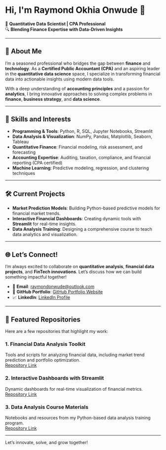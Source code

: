 # Hi, I'm Raymond Okhia Onwude 👋

🌟 **Quantitative Data Scientist | CPA Professional**  
🔍 **Blending Finance Expertise with Data-Driven Insights**  

---

## 🚀 About Me
I’m a seasoned professional who bridges the gap between **finance** and **technology**. As a **Certified Public Accountant (CPA)** and an aspiring leader in the **quantitative data science** space, I specialize in transforming financial data into actionable insights using modern data tools.  

With a deep understanding of **accounting principles** and a passion for **analytics**, I bring innovative approaches to solving complex problems in **finance**, **business strategy**, and **data science**.

---

## 🔑 Skills and Interests
- **Programming & Tools**: Python, R, SQL, Jupyter Notebooks, Streamlit
- **Data Analysis & Visualization**: NumPy, Pandas, Matplotlib, Seaborn, Tableau
- **Quantitative Finance**: Financial modeling, risk assessment, and forecasting
- **Accounting Expertise**: Auditing, taxation, compliance, and financial reporting (CPA certified)
- **Machine Learning**: Predictive modeling, regression, and clustering techniques

---

## 🛠️ Current Projects
- **Market Prediction Models**: Building Python-based predictive models for financial market trends.
- **Interactive Financial Dashboards**: Creating dynamic tools with **Streamlit** for real-time insights.
- **Data Analysis Training**: Designing a comprehensive course to teach data analytics and visualization.

---

## 🌐 Let’s Connect!
I’m always excited to collaborate on **quantitative analysis**, **financial data projects**, and **FinTech innovations**. Let’s discuss how we can build something impactful together!  

- 📩 **Email**: raymondonwude@outlook.com  
- 🌟 **GitHub Portfolio**: [GitHub Portfolio Website](https://raymond-onwude.github.io/portfolio/index.html)  
- 📈 **LinkedIn**: [LinkedIn Profile](https://www.linkedin.com/in/raymondonwude/)  

---

## 📌 Featured Repositories
Here are a few repositories that highlight my work:

### **1. Financial Data Analysis Toolkit**
Tools and scripts for analyzing financial data, including market trend prediction and portfolio optimization.  
[Repository Link](#)

### **2. Interactive Dashboards with Streamlit**
Dynamic dashboards for real-time visualization of financial metrics.  
[Repository Link](#)

### **3. Data Analysis Course Materials**
Notebooks and resources from my Python-based data analysis training program.  
[Repository Link](#)

---

Let’s innovate, solve, and grow together!
